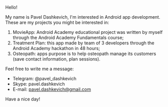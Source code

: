Hello! 

My name is Pavel Dashkevich, I'm interested in Android app development. These are my projects you might be interested in:
1) MovieApp: Android Academy educational project was written by myself through the Android Academy Fundamentals course;
2) Treatment Plan: this app made by team of 3 developers through the Android Academy hackathon in 48 hours;
3) Osteopath: apps purpose is to help osteopath manage its customers (save contact information, plan sessions).

Feel free to write me a message:
- Telegram: @pavel_dashkevich
- Skype: pavel.dashkevich
- E-mail: pavel.dashkevich@gmail.com

Have a nice day!
